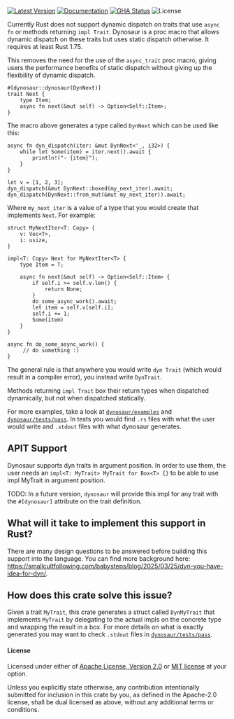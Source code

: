 [![Latest Version]][crates.io] [![Documentation]][docs.rs] [![GHA Status]][GitHub Actions] ![License]

Currently Rust does not support dynamic dispatch on traits that use `async fn` or methods returning `impl Trait`. Dynosaur is a proc macro that allows dynamic dispatch on these traits but uses static dispatch otherwise. It requires at least Rust 1.75.

This removes the need for the use of the `async_trait` proc macro, giving users the performance benefits of static dispatch without giving up the flexibility of dynamic dispatch.

```rust,ignore
#[dynosaur::dynosaur(DynNext)]
trait Next {
    type Item;
    async fn next(&mut self) -> Option<Self::Item>;
}
```

The macro above generates a type called `DynNext` which can be used like this:

```rust,ignore
async fn dyn_dispatch(iter: &mut DynNext<'_, i32>) {
    while let Some(item) = iter.next().await {
        println!("- {item}");
    }
}

let v = [1, 2, 3];
dyn_dispatch(&mut DynNext::boxed(my_next_iter).await;
dyn_dispatch(DynNext::from_mut(&mut my_next_iter)).await;
```

Where `my_next_iter` is a value of a type that you would create that implements `Next`. For example:

```rust,ignore
struct MyNextIter<T: Copy> {
    v: Vec<T>,
    i: usize,
}

impl<T: Copy> Next for MyNextIter<T> {
    type Item = T;

    async fn next(&mut self) -> Option<Self::Item> {
        if self.i >= self.v.len() {
            return None;
        }
        do_some_async_work().await;
        let item = self.v[self.i];
        self.i += 1;
        Some(item)
    }
}

async fn do_some_async_work() {
     // do something :)
}
```

The general rule is that anywhere you would write `dyn Trait` (which would
result in a compiler error), you instead write `DynTrait`.

Methods returning `impl Trait` box their return types when dispatched
dynamically, but not when dispatched statically.

For more examples, take a look at [`dynosaur/examples`](dynosaur/examples) and [`dynosaur/tests/pass`](dynosaur/tests/pass). In tests you would find `.rs` files with what the user would write and `.stdout` files with what dynosaur generates.

## APIT Support

Dynosaur supports dyn traits in argument position. In order to use them, the user needs an `impl<T: MyTrait> MyTrait for Box<T> {}` to be able to use impl MyTrait in argument position.

TODO: In a future version, `dynosaur` will provide this impl for any trait with the `#[dynosaur]` attribute on the trait definition.

## What will it take to implement this support in Rust?

There are many design questions to be answered before building this support into the language. You can find more background here: <https://smallcultfollowing.com/babysteps/blog/2025/03/25/dyn-you-have-idea-for-dyn/>.

## How does this crate solve this issue?

Given a trait `MyTrait`, this crate generates a struct called `DynMyTrait` that implements `MyTrait` by delegating to the actual impls on the concrete type and wrapping the result in a box. For more details on what is exactly generated you may want to check `.stdout` files in [`dynosaur/tests/pass`](dynosaur/tests/pass).

#### License

Licensed under either of [Apache License, Version 2.0](LICENSE-APACHE) or
[MIT license](LICENSE-MIT) at your option.

Unless you explicitly state otherwise, any contribution intentionally submitted for inclusion in
this crate by you, as defined in the Apache-2.0 license, shall be dual licensed as above, without
any additional terms or conditions.

[GitHub Actions]: https://github.com/spastorino/dynosaur/actions
[GHA Status]: https://github.com/spastorino/dynosaur/actions/workflows/ci.yaml/badge.svg
[crates.io]: https://crates.io/crates/dynosaur
[Latest Version]: https://img.shields.io/crates/v/dynosaur.svg
[Documentation]: https://img.shields.io/docsrs/dynosaur
[docs.rs]: https://docs.rs/dynosaur
[License]: https://img.shields.io/crates/l/dynosaur.svg
